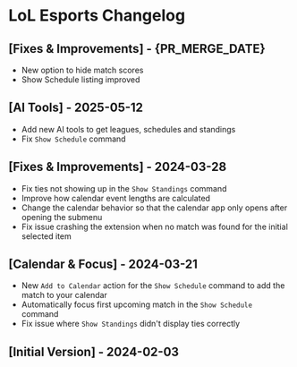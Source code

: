 # LoL Esports Changelog

## [Fixes & Improvements] - {PR_MERGE_DATE}

- New option to hide match scores
- Show Schedule listing improved

## [AI Tools] - 2025-05-12

- Add new AI tools to get leagues, schedules and standings
- Fix `Show Schedule` command

## [Fixes & Improvements] - 2024-03-28

- Fix ties not showing up in the `Show Standings` command
- Improve how calendar event lengths are calculated
- Change the calendar behavior so that the calendar app only opens after opening the submenu
- Fix issue crashing the extension when no match was found for the initial selected item

## [Calendar & Focus] - 2024-03-21

- New `Add to Calendar` action for the `Show Schedule` command to add the match to your calendar
- Automatically focus first upcoming match in the `Show Schedule` command
- Fix issue where `Show Standings` didn't display ties correctly

## [Initial Version] - 2024-02-03
